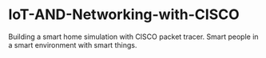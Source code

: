# IoT-AND-Networking-with-CISCO
Building a smart home simulation with CISCO packet tracer. Smart people in a smart environment with smart things.
